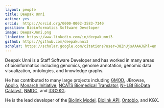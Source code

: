 ```yaml
---
layout: people
title: Deepak Unni
active: yes
orcid:  https://orcid.org/0000-0002-3583-7340
position: Bioinformatics Software Developer
image: DeepakUnni.png
linkedin: https://www.linkedin.com/in/deepakunni3
github: https://github.com/deepakunni3
scholar: https://scholar.google.com/citations?user=38ZnUjsAAAAJ&hl=en
---
```


Deepak Unni is a Staff Software Developer and has worked in many areas of bioinformatics including genomics, genome annotation, genomic data visualization, ontologies, and knowledge graphs.

He has contributed to many large projects including [GMOD](/project/gmod), JBrowse, [Apollo](/software/apollo), [Monarch Initiative](/project/monarch), [NCATS Biomedical Translator](/project/ncats-translator), [NHLBI BioData Catalyst](/project/data-commons/), [NMDC](/software/nmdc), and [IDG2KG](/project/idg2kg). 

He is the lead developer of the [Biolink Model](/software/biolink-model), [Biolink API](/software/biolink-api), [Ontobio](/software/ontobio), and KGX.

